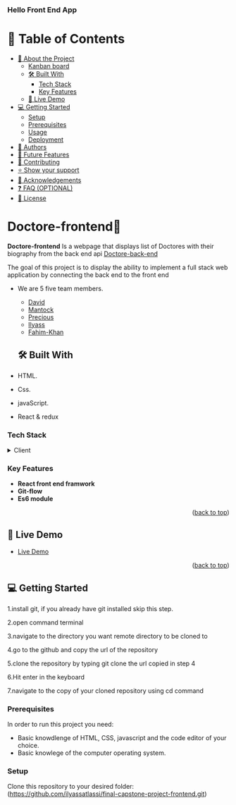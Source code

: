 <a name="readme-top"></a>

  <h3><b>Hello Front End App </b></h3>

</div>

# 📗 Table of Contents

- [📖 About the Project](#about-project)
  - [Kanban board](#kanban-board)
  - [🛠 Built With](#built-with)
    - [Tech Stack](#tech-stack)
    - [Key Features](#key-features)
  - [🚀 Live Demo](#live-demo)
- [💻 Getting Started](#getting-started)
  - [Setup](#setup)
  - [Prerequisites](#prerequisites)
  - [Usage](#usage)
  - [Deployment](#triangular_flag_on_post-deployment)
- [👥 Authors](#authors)
- [🔭 Future Features](#future-features)
- [🤝 Contributing](#contributing)
- [⭐️ Show your support](#support)
- [🙏 Acknowledgements](#acknowledgements)
- [❓ FAQ (OPTIONAL)](#faq)
- [📝 License](#license)

# Doctore-frontend📖 <a name="about-project"></a>

**Doctore-frontend** Is a webpage that displays list of Doctores with their biography from the back end api [Doctore-back-end](https://github.com/preciousbetine/microverse-final-capstone-project)

The goal of this project is to display the ability to implement a full stack web application by connecting the back end to the front end

<!-- # Kanban Board

### [Link to Kanban Board](https://github.com/users/alexiscyber14/projects/12)

### [Link to Kanban Board Image 1](https://github.com/alexiscyber14/house-rent-backend/assets/64640424/272569bb-8e49-4e3f-9110-f6bbe3922749)

### [Link to Kanban Board Image 2](https://github.com/alexiscyber14/house-rent-backend/assets/64640424/3683eef7-838a-4328-bfde-8b0aa2e4f026) -->


- We are 5 five team members.
  - [David](https://github.com/David-Lanzz)
  - [Mantock](https://github.com/SabiMantock)
  - [Precious](https://github.com/preciousbetine)
  - [Ilyass](https://github.com/ilyassatlassi)
  - [Fahim-Khan](https://github.com/Fahim-Khan-P)

  ## 🛠 Built With <a name="built-with"></a>

- HTML.
- Css.
- javaScript.
- React & redux

### Tech Stack <a name="tech-stack"></a>

<details>
  <summary>Client</summary>
  <ul>
    <li><a href="https://www.w3schools.com/html/">HTML</a></li>
    <li><a href="https://www.w3schools.com/css/">CSS</a></li>
    <li><a href="https://www.javascript.com/">javaScript</a></li>
    <li><a href="https://react.dev/">React</a></li>
  </ul>
</details>

### Key Features <a name="key-features"></a>

- **React front end framwork**
- **Git-flow**
- **Es6 module**

<p align="right">(<a href="#readme-top">back to top</a>)</p>

## 🚀 Live Demo <a name="live-demo"></a>

- [Live Demo](https://reserve-me-a-doc.onrender.com/)

<p align="right">(<a href="#readme-top">back to top</a>)</p>

## 💻 Getting Started <a name="getting-started"></a>

1.install git, if you already have git installed skip this step.

2.open command terminal

3.navigate to the directory you want remote directory to be cloned to

4.go to the github and copy the url of the repository

5.clone the repository by typing git clone the url copied in step 4

6.Hit enter in the keyboard

7.navigate to the copy of your cloned repository using cd command

### Prerequisites

In order to run this project you need:

- Basic knowdlenge of HTML, CSS, javascript and the code editor of your choice.
- Basic knowlege of the computer operating system.

### Setup <a name="setup"></a>

Clone this repository to your desired folder:(https://github.com/ilyassatlassi/final-capstone-project-frontend.git)

